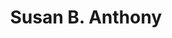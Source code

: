 ---
pid: RS366
title: Susan B. Anthony
location_transcription: Old City
zipcode: '19144'
outside_phl: 
neighborhood: Germantown
age: '50'
age_range: 50-59
instagram: 
image_file_name: RS_366.jpg
proposal_transcription: A bronze statue, holding the Susan B. Anthony coin leaning
  towards the right.
topic: Figure,History,Women
topic_summary: 0, 0, 0
type: Sculpture Statue
keywords_other: 
credit: Michelle Faunce
image_labels: 
twitter: 
facebook: 
permalink: "/monuments/rs366/"
layout: item-page
---